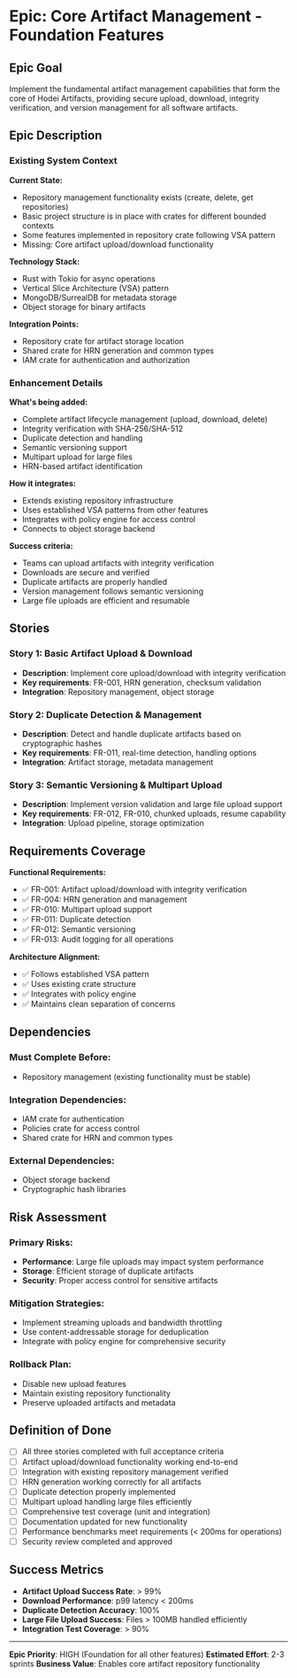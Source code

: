 # Epic: Core Artifact Management - Foundation Features

## Epic Goal

Implement the fundamental artifact management capabilities that form the core of Hodei Artifacts, providing secure upload, download, integrity verification, and version management for all software artifacts.

## Epic Description

### Existing System Context

**Current State:**
- Repository management functionality exists (create, delete, get repositories)
- Basic project structure is in place with crates for different bounded contexts
- Some features implemented in repository crate following VSA pattern
- Missing: Core artifact upload/download functionality

**Technology Stack:**
- Rust with Tokio for async operations
- Vertical Slice Architecture (VSA) pattern
- MongoDB/SurrealDB for metadata storage
- Object storage for binary artifacts

**Integration Points:**
- Repository crate for artifact storage location
- Shared crate for HRN generation and common types
- IAM crate for authentication and authorization

### Enhancement Details

**What's being added:**
- Complete artifact lifecycle management (upload, download, delete)
- Integrity verification with SHA-256/SHA-512
- Duplicate detection and handling
- Semantic versioning support
- Multipart upload for large files
- HRN-based artifact identification

**How it integrates:**
- Extends existing repository infrastructure
- Uses established VSA patterns from other features
- Integrates with policy engine for access control
- Connects to object storage backend

**Success criteria:**
- Teams can upload artifacts with integrity verification
- Downloads are secure and verified
- Duplicate artifacts are properly handled
- Version management follows semantic versioning
- Large file uploads are efficient and resumable

## Stories

### Story 1: Basic Artifact Upload & Download
- **Description**: Implement core upload/download with integrity verification
- **Key requirements**: FR-001, HRN generation, checksum validation
- **Integration**: Repository management, object storage

### Story 2: Duplicate Detection & Management
- **Description**: Detect and handle duplicate artifacts based on cryptographic hashes
- **Key requirements**: FR-011, real-time detection, handling options
- **Integration**: Artifact storage, metadata management

### Story 3: Semantic Versioning & Multipart Upload
- **Description**: Implement version validation and large file upload support
- **Key requirements**: FR-012, FR-010, chunked uploads, resume capability
- **Integration**: Upload pipeline, storage optimization

## Requirements Coverage

**Functional Requirements:**
- ✅ FR-001: Artifact upload/download with integrity verification
- ✅ FR-004: HRN generation and management
- ✅ FR-010: Multipart upload support
- ✅ FR-011: Duplicate detection
- ✅ FR-012: Semantic versioning
- ✅ FR-013: Audit logging for all operations

**Architecture Alignment:**
- ✅ Follows established VSA pattern
- ✅ Uses existing crate structure
- ✅ Integrates with policy engine
- ✅ Maintains clean separation of concerns

## Dependencies

### Must Complete Before:
- Repository management (existing functionality must be stable)

### Integration Dependencies:
- IAM crate for authentication
- Policies crate for access control
- Shared crate for HRN and common types

### External Dependencies:
- Object storage backend
- Cryptographic hash libraries

## Risk Assessment

### Primary Risks:
- **Performance**: Large file uploads may impact system performance
- **Storage**: Efficient storage of duplicate artifacts
- **Security**: Proper access control for sensitive artifacts

### Mitigation Strategies:
- Implement streaming uploads and bandwidth throttling
- Use content-addressable storage for deduplication
- Integrate with policy engine for comprehensive security

### Rollback Plan:
- Disable new upload features
- Maintain existing repository functionality
- Preserve uploaded artifacts and metadata

## Definition of Done

- [ ] All three stories completed with full acceptance criteria
- [ ] Artifact upload/download functionality working end-to-end
- [ ] Integration with existing repository management verified
- [ ] HRN generation working correctly for all artifacts
- [ ] Duplicate detection properly implemented
- [ ] Multipart upload handling large files efficiently
- [ ] Comprehensive test coverage (unit and integration)
- [ ] Documentation updated for new functionality
- [ ] Performance benchmarks meet requirements (< 200ms for operations)
- [ ] Security review completed and approved

## Success Metrics

- **Artifact Upload Success Rate**: > 99%
- **Download Performance**: p99 latency < 200ms
- **Duplicate Detection Accuracy**: 100%
- **Large File Upload Success**: Files > 100MB handled efficiently
- **Integration Test Coverage**: > 90%

---

**Epic Priority**: HIGH (Foundation for all other features)
**Estimated Effort**: 2-3 sprints
**Business Value**: Enables core artifact repository functionality